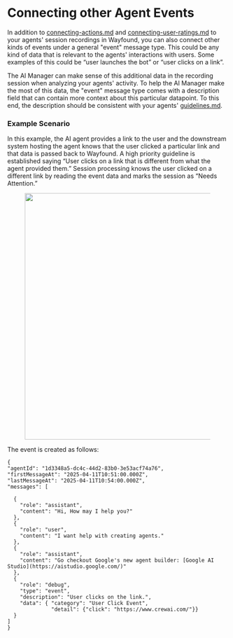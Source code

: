 # Connecting other Agent Events

In addition to [connecting-actions.md](connecting-actions.md "mention") and [connecting-user-ratings.md](connecting-user-ratings.md "mention") to your agents' session recordings in Wayfound, you can also connect other kinds of events under a general "event" message type. This could be any kind of data that is relevant to the agents' interactions with users. Some examples of this could be “user launches the bot” or “user clicks on a link”.

The AI Manager can make sense of this additional data in the recording session when analyzing your agents' activity. To help the AI Manager make the most of this data, the "event" message type comes with a description field that can contain more context about this particular datapoint. To this end, the description should be consistent with your agents' [guidelines.md](guidelines.md "mention").&#x20;

### Example Scenario

In this example, the AI agent provides a link to the user and the downstream system hosting the agent knows that the user clicked a particular link and that data is passed back to Wayfound. A high priority guideline is established saying “User clicks on a link that is different from what the agent provided them.” Session processing knows the user clicked on a different link by reading the event data and marks the session as “Needs Attention.”

<figure><img src="https://lh7-rt.googleusercontent.com/docsz/AD_4nXeWUhVyaIgBWcTAzYjqcTRvnBDF6Z9Zravm7_UF6W6AfQ-szdkw9dFvFTlsmUti64vNrrjoj4-tlnTj3RPa8UGHxcjkiJBr6Far6ZQ1geqE0s6y6vJvcS62J3lwpoi7NuKGnCPRDQ?key=BbI5-ChJZ9CMCTkcWQ8XCKeA" alt="" width="563"><figcaption></figcaption></figure>

The event is created as follows:

```
{
"agentId": "1d3348a5-dc4c-44d2-83b0-3e53acf74a76",
"firstMessageAt": "2025-04-11T10:51:00.000Z",
"lastMessageAt": "2025-04-11T10:54:00.000Z",
"messages": [
  
  {
    "role": "assistant",
    "content": "Hi, How may I help you?"
  },
  {
    "role": "user",
    "content": "I want help with creating agents."
  },
  {
    "role": "assistant",
    "content": "Go checkout Google's new agent builder: [Google AI Studio](https://aistudio.google.com/)"
  },
  {
    "role": "debug",
    "type": "event",
    "description": "User clicks on the link.",
    "data": { "category": "User Click Event",
              "detail": {"click": "https://www.crewai.com/"}}
  }
]
}

```
